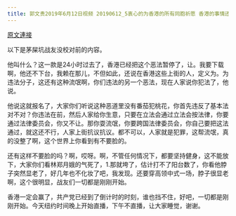 ```yaml
---
title: 郭文贵2019年6月12日视频 20190612_5衷心的为香港的所有同胞祈愿 香港的事情还要有一定的时间发展 所有的在香港现场的同胞们朋友们战友们务必注意安全不要低估了C C P的恶魔的凶残本性
---
```


[原文連接](https://gnews.org/ThreadView/53479244)

以下是茅屎坑战友没校对前的内容。

  他叫什么？这一款是24小时过去了，香港已经把这个恶法暂停了，让。我要下载啊，他还不下台，我赖在那儿，不但如此，还说在香港这些上街的人，定义为。为违法分子，这还有这种流氓啊，你们违法的另一个恶法，现在人家说你犯法了，他说。

  他说这就报名了，大家你们听说这种恶道里没有番茄犯桃花，你首先违反了基本法对不对？你违法在前，然后人家给你生意，只要在立法会通过立法会按法律，你要通过法律委员会，你又不让。那你耍流氓，你要跨国法律委员会，你自己要把这法通过，就这还不行，人家上街抗议抗议。都不可以，人家就是犯罪，这帮流氓，真的没整了啊，这个世界上你看到有不要脸的。

  还有这样不要脸的吗？啊，哎呀。啊，不管任何情况下，都要坚持健身，这不能放下，大家你们看林郑月娥的气死了，1.那就垮了，估计打不了阳台数了，你看他脖子突然显老了，好几年也不化妆了吧，我发现。还要穿高领中式一场，脖子很显老啊，这个很明显，战友们一切都是刚刚开始。

  香港一定会赢了，共产党已经到了倒计时的时刻，谁也挡不住，好吧，一切都是刚刚开始。今天纽约时间晚上开始直播，下午不直播，让大家睡觉，谢谢。
